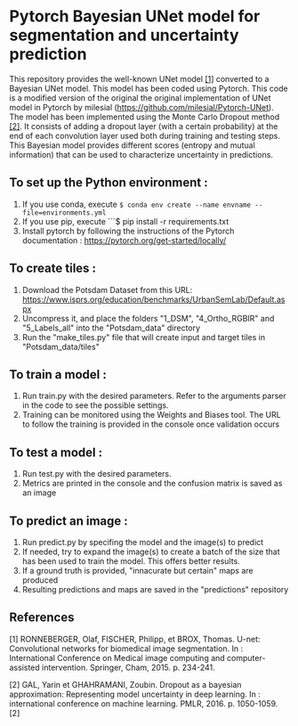 # Pytorch Bayesian UNet model for segmentation and uncertainty prediction 

This repository provides the well-known UNet model [[1]](#1) converted to a Bayesian UNet model.
This model has been coded using Pytorch. This code is a modified version of the original the original implementation of UNet model in Pytorch by milesial (https://github.com/milesial/Pytorch-UNet).
The model has been implemented using the Monte Carlo Dropout method [[2]](#2).
It consists of adding a dropout layer (with a certain probability) at the end of each convolution layer used both during training and testing steps.
This Bayesian model provides different scores (entropy and mutual information) that can be used to characterize uncertainty in predictions. 

## To set up the Python environment : 
1.	If you use conda, execute ```$ conda env create --name envname --file=environments.yml```
2.	If you use pip, execute ```$ pip install -r requirements.txt
3.	Install pytorch by following the instructions of the Pytorch documentation : 		https://pytorch.org/get-started/locally/

## To create tiles : 
1.	Download the Potsdam Dataset from this URL:
	https://www.isprs.org/education/benchmarks/UrbanSemLab/Default.aspx
2.	Uncompress it, and place the folders "1_DSM", "4_Ortho_RGBIR" and "5_Labels_all" 
	into the "Potsdam_data" directory
3.	Run the "make_tiles.py" file that will create input and target tiles in 			"Potsdam_data/tiles"

## To train a model :
1.	Run train.py with the desired parameters. 
	Refer to the arguments parser in the code to see the possible settings.
2.	Training can be monitored using the Weights and Biases tool.
	The URL to follow the training is provided in the console once validation occurs

## To test a model :
1.	Run test.py with the desired parameters. 
2.	Metrics are printed in the console and the confusion matrix is saved as an image

## To predict an image :
1.	Run predict.py by specifing the model and the image(s) to predict
2.	If needed, try to expand the image(s) to create a batch of the size that has been used to train the model.
	This offers better results.
3.	If a ground truth is provided, "innacurate but certain" maps are produced
4.	Resulting predictions and maps are saved in the "predictions" repository


## References

<a id="1">[1]</a>  RONNEBERGER, Olaf, FISCHER, Philipp, et BROX, Thomas. U-net: Convolutional networks for biomedical image segmentation. In : International Conference on Medical image computing and computer-assisted intervention. Springer, Cham, 2015. p. 234-241. 

<a id="2">[2]</a> GAL, Yarin et GHAHRAMANI, Zoubin. Dropout as a bayesian approximation: Representing model uncertainty in deep learning. In : international conference on machine learning. PMLR, 2016. p. 1050-1059. [2]
